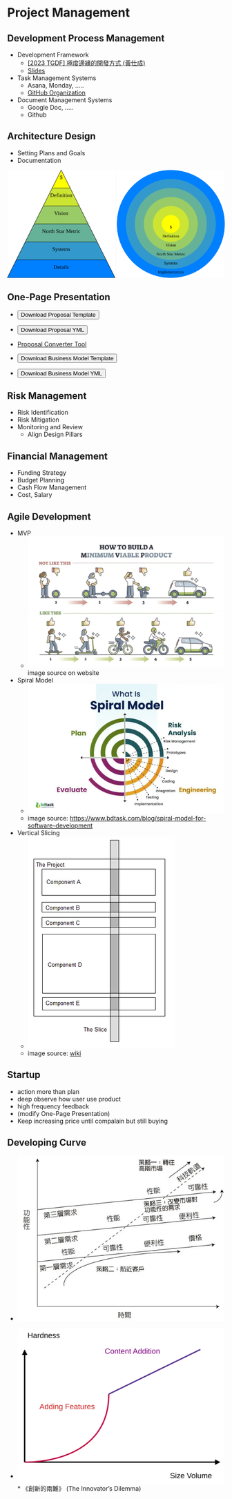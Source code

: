 # Project Management


<div class="slide">

## Development Process Management
* Development Framework
    * [[2023 TGDF] 極度邊緣的開發方式 (黃仕成) ](https://youtu.be/yV0aYkDtqp8)
    * [Slides](https://docs.google.com/presentation/d/1SEad3fuaRG9u78X5sLWwab71ZKbSmEBYQwj0Sv2SYAY/edit)
* Task Management Systems
    * Asana, Monday, .....
    * [GitHub Organization](https://github.com/orgs/)
* Document Management Systems
    * Google Doc, .....
    * Github

</div>

<div class="slide">

## Architecture Design
* Setting Plans and Goals
* Documentation

<img src="Trapezoid.svg" width="250">
<img src="Circles.svg" width="250">

</div>


<div class="slide">

## One-Page Presentation

* <button class="download" id="proposal-html" data-url="proposal.html">Download Proposal Template</button>
* <button class="download" id="proposal-yml" data-url="proposal.yml">Download Proposal YML</button>
* [Proposal Converter Tool](https://shinra.posetmage.com/GameDesign/Tool/Converter.html)

* <button class="download" id="business-model-html" data-url="business_model.html">Download Business Model Template</button>
* <button class="download" id="business-model-yml" data-url="business_model.yml">Download Business Model YML</button>

</div>


<div class="slide">

## Risk Management
* Risk Identification
* Risk Mitigation
* Monitoring and Review
  * Align Design Pillars

</div>


<div class="slide">

## Financial Management
* Funding Strategy
* Budget Planning
* Cash Flow Management
* Cost, Salary

</div>


<div class="slide">

## Agile Development

* MVP
  * ![](MVP.webp)
  image source on website
* Spiral Model
  * ![](spiral%20model.webp)
  * image source: https://www.bdtask.com/blog/spiral-model-for-software-development
* Vertical Slicing
  * ![](Vertical_slice.webp)
  * image source: [wiki](https://en.wikipedia.org/wiki/Vertical_slice)

</div>


<div class="slide">

## Startup
* action more than plan
* deep observe how user use product
* high frequency feedback 
* (modify One-Page Presentation)
* Keep increasing price until compalain but still buying


</div>


<div class="slide">

## Developing Curve

* ![](Img/Dilemma.webp)


* <div style="background-color: white; display: inline-block; padding: 10px;"><img src="Img/Developing Curve.svg" alt="SVG Image" /></div>
  * 《創新的兩難》 (The Innovator’s Dilemma)

</div>

<script>
document.addEventListener('DOMContentLoaded', function() {
    // Function to handle the download
    function handleDownload(event) {
        const url = event.target.getAttribute('data-url');
        if (url) {
            const link = document.createElement('a');
            link.href = url;
            link.download = ''; // Setting download attribute will trigger the save dialog
            document.body.appendChild(link);
            link.click();
            document.body.removeChild(link);
        }
    }

    // Get all buttons with the class 'download' and add event listeners
    const downloadButtons = document.querySelectorAll('.download');
    downloadButtons.forEach(function(button) {
        button.addEventListener('click', handleDownload);
    });
});

</script>